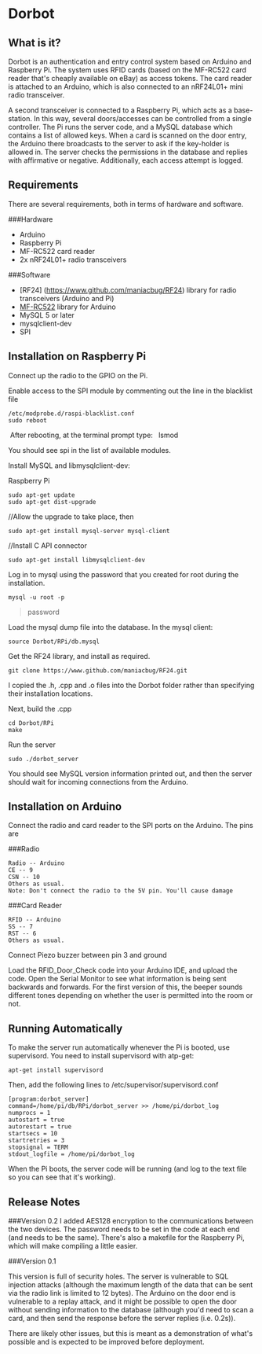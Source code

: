 Dorbot
======

What is it?
------------

Dorbot is an authentication and entry control system based on Arduino and Raspberry Pi. The system uses RFID cards (based on the MF-RC522 card reader that's cheaply available on eBay) as access tokens. The card reader is attached to an Arduino, which is also connected to an nRF24L01+ mini radio transceiver. 

A second transceiver is connected to a Raspberry Pi, which acts as a base-station. In this way, several doors/accesses can be controlled from a single controller. The Pi runs the server code, and a MySQL database which contains a list of allowed keys. When a card is scanned on the door entry, the Arduino there broadcasts to the server to ask if the key-holder is allowed in. The server checks the permissions in the database and replies with affirmative or negative. Additionally, each access attempt is logged.

Requirements
------------

There are several requirements, both in terms of hardware and software. 

###Hardware

* Arduino
* Raspberry Pi
* MF-RC522 card reader
* 2x nRF24L01+ radio transceivers

###Software

* [RF24] (https://www.github.com/maniacbug/RF24) library for radio transceivers (Arduino and Pi)
* [MF-RC522](https://github.com/miguelbalboa/rfid) library for Arduino 
* MySQL 5 or later
* mysqlclient-dev
* SPI


Installation on Raspberry Pi
----------------------------
Connect up the radio to the GPIO on the Pi. 

Enable access to the SPI module by commenting out the line in the blacklist file

	/etc/modprobe.d/raspi-blacklist.conf
	sudo reboot

 After rebooting, at the terminal prompt type:
 
	lsmod
	
You should see spi in the list of available modules.


Install MySQL and libmysqlclient-dev:

Raspberry Pi

	sudo apt-get update
	sudo apt-get dist-upgrade

//Allow the upgrade to take place, then

	sudo apt-get install mysql-server mysql-client

//Install C API connector

	sudo apt-get install libmysqlclient-dev

Log in to mysql using the password that you created for root during the installation.

	mysql -u root -p
	
>password

	
Load the mysql dump file into the database. In the mysql client:

	source Dorbot/RPi/db.mysql

Get the RF24 library, and install as required.

	git clone https://www.github.com/maniacbug/RF24.git

I copied the .h, .cpp and .o files into the Dorbot folder rather than specifying their installation locations.

Next, build the .cpp

	cd Dorbot/RPi
	make
	
Run the server 

	sudo ./dorbot_server

You should see MySQL version information printed out, and then the server should wait for incoming connections from the Arduino.

Installation on Arduino
-----------------------

Connect the radio and card reader to the SPI ports on the Arduino. The pins are

###Radio

	Radio -- Arduino
	CE -- 9
	CSN -- 10
	Others as usual.
	Note: Don't connect the radio to the 5V pin. You'll cause damage

###Card Reader

	RFID -- Arduino
	SS -- 7
	RST -- 6
	Others as usual.

Connect Piezo buzzer between pin 3 and ground

Load the RFID_Door_Check code into your Arduino IDE, and upload the code. Open the Serial Monitor to see what information is being sent backwards and forwards. For the first version of this, the beeper sounds different tones depending on whether the user is permitted into the room or not. 


Running Automatically
---------------------

To make the server run automatically whenever the Pi is booted, use supervisord. You need to install supervisord with atp-get:

	apt-get install supervisord

Then, add the following lines to /etc/supervisor/supervisord.conf

	[program:dorbot_server]
	command=/home/pi/db/RPi/dorbot_server >> /home/pi/dorbot_log
	numprocs = 1
	autostart = true
	autorestart = true
	startsecs = 10
	startretries = 3
	stopsignal = TERM
	stdout_logfile = /home/pi/dorbot_log 

When the Pi boots, the server code will be running (and log to the text file so you can see that it's working).



Release Notes
-------------

###Version 0.2
I added AES128 encryption to the communications between the two devices. The password needs to be set in the code at each end (and needs to be the same). There's also a makefile for the Raspberry Pi, which will make compiling a little easier. 


###Version 0.1

This version is full of security holes. The server is vulnerable to SQL injection attacks (although the maximum length of the data that can be sent via the radio link is limited to 12 bytes). The Arduino on the door end is vulnerable to a replay attack, and it might be possible to open the door without sending information to the database (although you'd need to scan a card, and then send the response before the server replies (i.e. 0.2s)).

There are likely other issues, but this is meant as a demonstration of what's possible and is expected to be improved before deployment.
